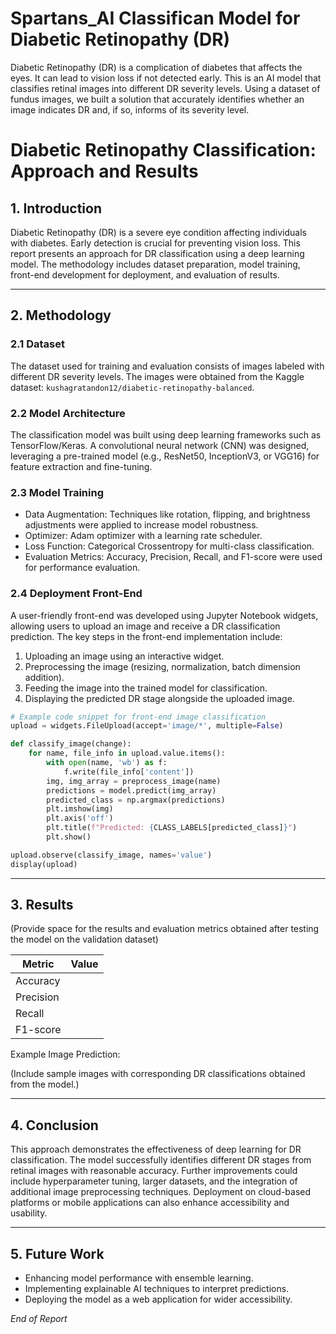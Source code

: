 # Spartans_AI Classifican Model for Diabetic Retinopathy (DR)
Diabetic Retinopathy (DR) is a complication of diabetes that affects the eyes. It can lead to vision loss if not detected early.
This is an AI model that classifies retinal images into different DR severity levels.
Using a dataset of fundus images, we built a solution that accurately identifies whether an image indicates DR and, if so, informs of its severity level. 

# **Diabetic Retinopathy Classification: Approach and Results**

## **1. Introduction**
Diabetic Retinopathy (DR) is a severe eye condition affecting individuals with diabetes. Early detection is crucial for preventing vision loss. This report presents an approach for DR classification using a deep learning model. The methodology includes dataset preparation, model training, front-end development for deployment, and evaluation of results.

---

## **2. Methodology**

### **2.1 Dataset**
The dataset used for training and evaluation consists of images labeled with different DR severity levels. The images were obtained from the Kaggle dataset: `kushagratandon12/diabetic-retinopathy-balanced`.

### **2.2 Model Architecture**
The classification model was built using deep learning frameworks such as TensorFlow/Keras. A convolutional neural network (CNN) was designed, leveraging a pre-trained model (e.g., ResNet50, InceptionV3, or VGG16) for feature extraction and fine-tuning.

### **2.3 Model Training**
- Data Augmentation: Techniques like rotation, flipping, and brightness adjustments were applied to increase model robustness.
- Optimizer: Adam optimizer with a learning rate scheduler.
- Loss Function: Categorical Crossentropy for multi-class classification.
- Evaluation Metrics: Accuracy, Precision, Recall, and F1-score were used for performance evaluation.

### **2.4 Deployment Front-End**
A user-friendly front-end was developed using Jupyter Notebook widgets, allowing users to upload an image and receive a DR classification prediction. The key steps in the front-end implementation include:
1. Uploading an image using an interactive widget.
2. Preprocessing the image (resizing, normalization, batch dimension addition).
3. Feeding the image into the trained model for classification.
4. Displaying the predicted DR stage alongside the uploaded image.

```python
# Example code snippet for front-end image classification
upload = widgets.FileUpload(accept='image/*', multiple=False)

def classify_image(change):
    for name, file_info in upload.value.items():
        with open(name, 'wb') as f:
            f.write(file_info['content'])
        img, img_array = preprocess_image(name)
        predictions = model.predict(img_array)
        predicted_class = np.argmax(predictions)
        plt.imshow(img)
        plt.axis('off')
        plt.title(f"Predicted: {CLASS_LABELS[predicted_class]}")
        plt.show()

upload.observe(classify_image, names='value')
display(upload)
```

---

## **3. Results**
(Provide space for the results and evaluation metrics obtained after testing the model on the validation dataset)

| Metric       | Value |
|-------------|-------|
| Accuracy    |       |
| Precision   |       |
| Recall      |       |
| F1-score    |       |

Example Image Prediction:

(Include sample images with corresponding DR classifications obtained from the model.)

---

## **4. Conclusion**
This approach demonstrates the effectiveness of deep learning for DR classification. The model successfully identifies different DR stages from retinal images with reasonable accuracy. Further improvements could include hyperparameter tuning, larger datasets, and the integration of additional image preprocessing techniques. Deployment on cloud-based platforms or mobile applications can also enhance accessibility and usability.

---

## **5. Future Work**
- Enhancing model performance with ensemble learning.
- Implementing explainable AI techniques to interpret predictions.
- Deploying the model as a web application for wider accessibility.

*End of Report*

